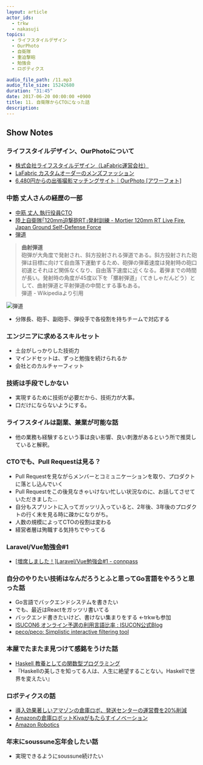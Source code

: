 ```yaml
---
layout: article
actor_ids:
  - trkw
  - nakasuji
topics:
  - ライフスタイルデザイン
  - OurPhoto
  - 自衛隊
  - 重迫撃砲
  - 勉強会
  - ロボティクス

audio_file_path: /11.mp3
audio_file_size: 15242680
duration: "31:45"
date: 2017-06-20 00:00:00 +0900
title: 11. 自衛隊からCTOになった話
description:
---
```


## Show Notes

### ライフスタイルデザイン、OurPhotoについて

- [株式会社ライフスタイルデザイン（LaFabric運営会社）](http://lifestyledesign.co.jp/)
- [LaFabric カスタムオーダーのメンズファッション](https://lafabric.jp/)
- [6,480円からの出張撮影マッチングサイト｜OurPhoto [アワーフォト]](https://our-photo.co)

### 中筋 丈人さんの経歴の一部

- [中筋 丈人 執行役員CTO](http://lifestyledesign.co.jp/#nakasuji_t)
- [陸上自衛隊｢120mm迫撃砲RT｣発射訓練 - Mortier 120mm RT Live Fire, Japan Ground Self-Defense Force](https://www.youtube.com/watch?v=P83aykyG4pQ)
- [弾道](https://ja.wikipedia.org/wiki/%E5%BC%BE%E9%81%93)

> <strong>曲射弾道</strong><br>
> 砲弾が大角度で発射され、斜方投射される弾道である。斜方投射された砲弾は目標に向けて自由落下運動するため、砲弾の弾着速度は発射時の砲口初速とそれほど関係なくなり、自由落下速度に近くなる。着弾までの時間が長い。発射時の角度が45度以下を「擲射弾道」（てきしゃだんどう）として、曲射弾道と平射弾道の中間とする事もある。<br>
弾道 - Wikipediaより引用

![弾道](https://upload.wikimedia.org/wikipedia/commons/1/14/Ballistics_chart_J.PNG)

- 分隊長、砲手、副砲手、弾役手で各役割を持ちチームで対応する

### エンジニアに求めるスキルセット
- 土台がしっかりした技術力
- マインドセットは、ずっと勉強を続けられるか
- 会社とのカルチャーフィット

### 技術は手段でしかない
- 実現するために技術が必要だから、技術力が大事。
- 口だけにならないようにする。　

### ライフスタイルは副業、兼業が可能な話
- 他の業務も経験するという事は良い影響、良い刺激があるという所で推奨していると解釈。

### CTOでも、Pull Requestは見る？
- Pull Requestを見ながらメンバーとコミュニケーションを取り、プロダクトに落とし込んでいく
- Pull Requestをこの後見なきゃいけない忙しい状況なのに、お話してさせていただきました…
- 自分もスプリントに入ってガッツリ入っていると、2年後、3年後のプロダクトの行く末を見る時に疎かになりがち。
- 人数の規模によってCTOの役割は変わる
- 経営者層は殉職する気持ちでやってる

### Laravel/Vue勉強会#1
- [[増席しました！]Laravel/Vue勉強会#1 - connpass](https://connpass.com/event/58157/)

### 自分のやりたい技術はなんだろうとふと思ってGo言語をやろうと思った話
- Go言語でバックエンドシステムを書きたい
- でも、最近はReactをガッツリ書いてる
- バックエンド書きたいけど、書けない集まりをする ←trkwも参加
- [ISUCON6 オンライン予選の利用言語比率 : ISUCON公式Blog](http://isucon.net/archives/48501097.html)
- [peco/peco: Simplistic interactive filtering tool](https://github.com/peco/peco)

### 本屋でたまたま見つけて感銘をうけた話
- [Haskell 教養としての関数型プログラミング](https://www.amazon.co.jp/dp/4798048062)
- 『Haskellの美しさを知ってる人は、人生に絶望することない。Haskellで世界を変えたい』

### ロボティクスの話
- [導入効果著しいアマゾンの倉庫ロボ、発送センターの運営費を20%削減](http://newswitch.jp/p/5069)
- [Amazonの倉庫ロボットKivaがもたらすイノベーション](http://ecstarter.com/amazon-makes-an-inovation-in-its-warehouse-systems/)
- [Amazon Robotics](https://www.amazonrobotics.com/#/)

### 年末にsoussune忘年会したい話
- 実現できるようにsoussune続けたい

